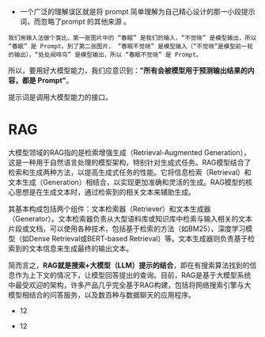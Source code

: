 
- 一个广泛的理解误区就是将 prompt 简单理解为自己精心设计的那一小段提示词，而忽略了prompt 的其他来源 。
```
我们用输入法做个类比，第一张图片中的 “春眠” 是我们的输入，“不觉晓” 是模型输出，所以 “春眠” 是 Prompt。到了第二张图片， “春眠不觉晓” 是模型输入（“不觉晓”是模型前一轮的输出），“处处闻啼鸟” 是模型输出，所以 “春眠不觉晓” 是 Prompt。
```

所以，要用好大模型能力，我们应意识到：**"所有会被模型用于预测输出结果的内容，都是 Prompt"**。

提示词是调用大模型能力的接口。

# RAG

大模型领域的RAG指的是检索增强生成（Retrieval-Augmented Generation），这是一种用于自然语言处理的模型架构，特别针对生成式任务。RAG模型结合了检索和生成两种方法，以提高生成式任务的性能。它将信息检索（Retrieval）和文本生成（Generation）相结合，以实现更加准确和灵活的生成。RAG模型的核心思想是在生成文本时，通过检索到的相关文本来辅助生成。

其基本构成包括两个组件：文本检索器（Retriever）和文本生成器（Generator）。文本检索器负责从大型语料库或知识库中检索与输入相关的文本片段或文档，可以使用各种技术，包括基于检索的方法（如BM25）、深度学习模型（如Dense Retrieval或BERT-based Retrieval）等。文本生成器则负责基于检索到的文本信息来生成最终的输出文本。

简而言之，**RAG就是搜索+大模型（LLM）提示的结合**，即在有搜索算法找到的信息作为上下文的情况下，让模型回答提出的查询。目前，RAG是基于大模型系统中最受欢迎的架构，许多产品几乎完全基于RAG构建，包括将网络搜索引擎与大模型相结合的问答服务，以及数百种与数据聊天的应用程序。

+ 12
- 12